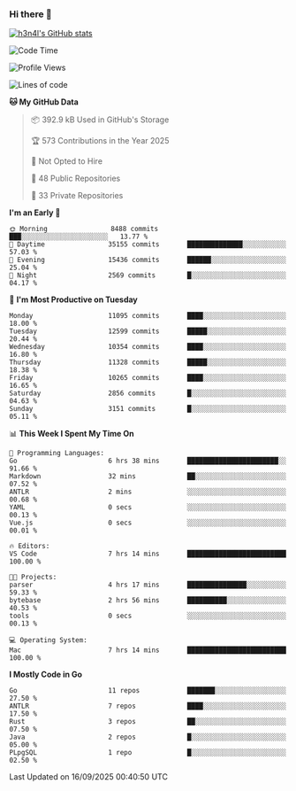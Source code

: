 ### Hi there 👋

[![h3n4l's GitHub stats](https://github-readme-stats.vercel.app/api?username=h3n4l&count_private=true&show_icons=true&theme=radical)](https://github.com/h3n4l/github-readme-stats)

<!--START_SECTION:waka-->
![Code Time](http://img.shields.io/badge/Code%20Time-2%2C296%20hrs%2030%20mins-blue)

![Profile Views](http://img.shields.io/badge/Profile%20Views-0-blue)

![Lines of code](https://img.shields.io/badge/From%20Hello%20World%20I%27ve%20Written-23.0%20million%20lines%20of%20code-blue)

**🐱 My GitHub Data** 

> 📦 392.9 kB Used in GitHub's Storage 
 > 
> 🏆 573 Contributions in the Year 2025
 > 
> 🚫 Not Opted to Hire
 > 
> 📜 48 Public Repositories 
 > 
> 🔑 33 Private Repositories 
 > 
**I'm an Early 🐤** 

```text
🌞 Morning                8488 commits        ███░░░░░░░░░░░░░░░░░░░░░░   13.77 % 
🌆 Daytime                35155 commits       ██████████████░░░░░░░░░░░   57.03 % 
🌃 Evening                15436 commits       ██████░░░░░░░░░░░░░░░░░░░   25.04 % 
🌙 Night                  2569 commits        █░░░░░░░░░░░░░░░░░░░░░░░░   04.17 % 
```
📅 **I'm Most Productive on Tuesday** 

```text
Monday                   11095 commits       ████░░░░░░░░░░░░░░░░░░░░░   18.00 % 
Tuesday                  12599 commits       █████░░░░░░░░░░░░░░░░░░░░   20.44 % 
Wednesday                10354 commits       ████░░░░░░░░░░░░░░░░░░░░░   16.80 % 
Thursday                 11328 commits       █████░░░░░░░░░░░░░░░░░░░░   18.38 % 
Friday                   10265 commits       ████░░░░░░░░░░░░░░░░░░░░░   16.65 % 
Saturday                 2856 commits        █░░░░░░░░░░░░░░░░░░░░░░░░   04.63 % 
Sunday                   3151 commits        █░░░░░░░░░░░░░░░░░░░░░░░░   05.11 % 
```


📊 **This Week I Spent My Time On** 

```text
💬 Programming Languages: 
Go                       6 hrs 38 mins       ███████████████████████░░   91.66 % 
Markdown                 32 mins             ██░░░░░░░░░░░░░░░░░░░░░░░   07.52 % 
ANTLR                    2 mins              ░░░░░░░░░░░░░░░░░░░░░░░░░   00.68 % 
YAML                     0 secs              ░░░░░░░░░░░░░░░░░░░░░░░░░   00.13 % 
Vue.js                   0 secs              ░░░░░░░░░░░░░░░░░░░░░░░░░   00.01 % 

🔥 Editors: 
VS Code                  7 hrs 14 mins       █████████████████████████   100.00 % 

🐱‍💻 Projects: 
parser                   4 hrs 17 mins       ███████████████░░░░░░░░░░   59.33 % 
bytebase                 2 hrs 56 mins       ██████████░░░░░░░░░░░░░░░   40.53 % 
tools                    0 secs              ░░░░░░░░░░░░░░░░░░░░░░░░░   00.13 % 

💻 Operating System: 
Mac                      7 hrs 14 mins       █████████████████████████   100.00 % 
```

**I Mostly Code in Go** 

```text
Go                       11 repos            ███████░░░░░░░░░░░░░░░░░░   27.50 % 
ANTLR                    7 repos             ████░░░░░░░░░░░░░░░░░░░░░   17.50 % 
Rust                     3 repos             ██░░░░░░░░░░░░░░░░░░░░░░░   07.50 % 
Java                     2 repos             █░░░░░░░░░░░░░░░░░░░░░░░░   05.00 % 
PLpgSQL                  1 repo              █░░░░░░░░░░░░░░░░░░░░░░░░   02.50 % 
```




 Last Updated on 16/09/2025 00:40:50 UTC
<!--END_SECTION:waka-->

